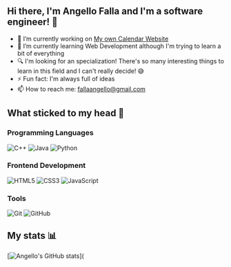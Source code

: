 [trabajando]:https://github.com/AngelloFD/calendario-de-dietas-web

## Hi there, I'm Angello Falla and I'm a software engineer! 👋
- 🔭 I’m currently working on [My own Calendar Website][trabajando]
- 🌱 I’m currently learning Web Development although I'm trying to learn a bit of everything
- 🔍 I'm looking for an specialization! There's so many interesting things to learn in this field and I can't really decide! 😅
- ⚡ Fun fact: I'm always full of ideas
- 📫 How to reach me: fallaangello@gmail.com

## What sticked to my head 🤔
### Programming Languages
![C++](https://img.shields.io/badge/-C++-00599C?style=flat-square&logo=c%2B%2B)
![Java](https://img.shields.io/badge/-Java-007396?style=flat-square&logo=java)
![Python](https://img.shields.io/badge/-Python-3776AB?style=flat-square&logo=python)

### Frontend Development
![HTML5](https://img.shields.io/badge/-HTML5-E34F26?style=flat-square&logo=html5&logoColor=white)
![CSS3](https://img.shields.io/badge/-CSS3-1572B6?style=flat-square&logo=css3)
![JavaScript](https://img.shields.io/badge/-JavaScript-black?style=flat-square&logo=javascript)

### Tools
![Git](https://img.shields.io/badge/-Git-black?style=flat-square&logo=git)
![GitHub](https://img.shields.io/badge/-GitHub-181717?style=flat-square&logo=github)

## My stats 📊
[![Angello's GitHub stats](https://github-readme-stats.vercel.app/api?username=AngelloFD&theme=dark&show_icons=true)](